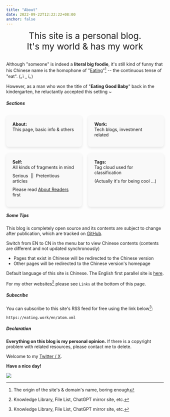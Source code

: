 ```yaml
---
title: "About"
date: 2022-09-22T12:22:22+08:00
anchor: false
---
```


<center><span style="font-size:28px">This site is a personal blog.  <br>It's my world & has my work</span></center>

<br>

Although "someone" is indeed a **literal big foodie**, it's still kind of funny that his Chinese name is the homophone of  "<u>Eating</u>"[^1] -- the continuous tense of "eat".  <span style="white-space: nowrap;">(｡ì _ í｡)</span>

However, as a man who won the title of "**Eating Good Baby**" back in the kindergarten, he reluctantly accepted this setting ~

##### Sections 

<body>
    <div class="container101">
        <div class="content101">
            <div>
                <strong>About:</strong>
                <div class="item">This page, basic info & others</div>
            </div>
            <div>
                <strong>Work:</strong>
                <div class="item">Tech blogs, investment related</div>
            </div>
            <div>
                <strong>Self:</strong>
                <div class="item">All kinds of fragments in mind</div>
                <div class="item">Serious &nbsp;|| &nbsp;Pretentious articles</div>
                <div class="item">Please read <a href="https://alex.liu.xyz/useless/about-readers/">About Readers</a> first</div>
            </div>
            <div>
                <strong>Tags:</strong>
                <div class="item">Tag cloud used for classification</div>
                <div class="item">(Actually it's for being cool ...)</div>
            </div>
        </div>
    </div>
</body>

##### Some Tips

This blog is completely open source and its contents are subject to change after publication, which are tracked on <a href="https://github.com/AlexLiu2022/blog-cn" target="_blank">GitHub</a>.

Switch from EN to CN in the menu bar to view Chinese contents (contents are different and not updated synchronously)

- Pages that exist in Chinese  will be redirected to the Chinese version
- Other pages will be redirected to the Chinese version's homepage

Default language of this site is Chinese. The English first parallel site is <a href="https://alex.liu.xyz" target="_blank">here</a>.

For my other websites[^2] please see `Links` at the bottom of this page.

##### Subscribe 
You can subscribe to this site's RSS feed for free using the link below[^2]:

```url
https://eating.work/en/atom.xml
```

##### Declaration

**Everything on this blog is my personal opinion.** If there is a copyright problem with related resources, please contact me to delete.<br>

Welcome to my <a href="https://x.com/liu_web3" target="_blank">Twitter / X</a>.

**Have a nice day!**

![](https://cdn.jsdelivr.net/gh/AlexLiu2022/resources/img/cloud.jpg)

[^1]: The origin of the site's & domain's name, boring enough
[^2]: Knowledge Library, File List, ChatGPT mirror site, etc.
[^3]: Usually through online services such as feedly or clients such as reeder



<style>
.post-body {
margin-top: 2em !important;
}
#main {
	padding-top: 88px;
}
#sections{
margin-bottom : 30px !important;
}

.container101 {
display: flex;
justify-content: center;
align-items: center;
width: 100%;
}

.content101 {
display: grid;
grid-template-columns: 1fr;
gap: 10px;
max-width: 600px;
width: 100%;
}

.content101 > div {
background-color: #f9f9f9; /* 非常淡的灰色 */
padding: 20px;
box-shadow: 0 4px 8px rgba(0, 0, 0, 0.1);
border-radius: 8px;
}

.content101 .item {
margin-bottom: 10px; /* 调整项间距 */
}

@media (min-width: 768px) {
.content101 {
grid-template-columns: repeat(2, 1fr);
gap: 20px;
}
}
</style>

<script>
let title = document.querySelector('h1.post-title.p-name');
title.remove();
</script>
